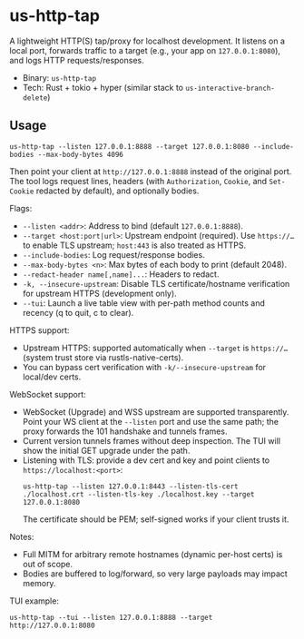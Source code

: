 # us-http-tap

A lightweight HTTP(S) tap/proxy for localhost development. It listens on a local port, forwards traffic to a target (e.g., your app on `127.0.0.1:8080`), and logs HTTP requests/responses.

- Binary: `us-http-tap`
- Tech: Rust + tokio + hyper (similar stack to `us-interactive-branch-delete`)

## Usage

```
us-http-tap --listen 127.0.0.1:8888 --target 127.0.0.1:8080 --include-bodies --max-body-bytes 4096
```

Then point your client at `http://127.0.0.1:8888` instead of the original port. The tool logs request lines, headers (with `Authorization`, `Cookie`, and `Set-Cookie` redacted by default), and optionally bodies.

Flags:
- `--listen <addr>`: Address to bind (default `127.0.0.1:8888`).
- `--target <host:port|url>`: Upstream endpoint (required). Use `https://…` to enable TLS upstream; `host:443` is also treated as HTTPS.
- `--include-bodies`: Log request/response bodies.
- `--max-body-bytes <n>`: Max bytes of each body to print (default 2048).
- `--redact-header name[,name]...`: Headers to redact.
- `-k, --insecure-upstream`: Disable TLS certificate/hostname verification for upstream HTTPS (development only).
- `--tui`: Launch a live table view with per-path method counts and recency (q to quit, c to clear).

HTTPS support:
- Upstream HTTPS: supported automatically when `--target` is `https://…` (system trust store via rustls-native-certs).
- You can bypass cert verification with `-k/--insecure-upstream` for local/dev certs.

WebSocket support:
- WebSocket (Upgrade) and WSS upstream are supported transparently. Point your WS client at the `--listen` port and use the same path; the proxy forwards the 101 handshake and tunnels frames.
- Current version tunnels frames without deep inspection. The TUI will show the initial GET upgrade under the path.
- Listening with TLS: provide a dev cert and key and point clients to `https://localhost:<port>`:
  ```
  us-http-tap --listen 127.0.0.1:8443 --listen-tls-cert ./localhost.crt --listen-tls-key ./localhost.key --target 127.0.0.1:8080
  ```
  The certificate should be PEM; self-signed works if your client trusts it.

Notes:
- Full MITM for arbitrary remote hostnames (dynamic per-host certs) is out of scope.
- Bodies are buffered to log/forward, so very large payloads may impact memory.

TUI example:
```
us-http-tap --tui --listen 127.0.0.1:8888 --target http://127.0.0.1:8080
```
